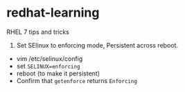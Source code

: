 # redhat-learning
RHEL 7 tips and tricks

1. Set SElinux to enforcing mode, Persistent across reboot.
- vim /etc/selinux/config
- set `SELINUX=enforcing`
- reboot (to make it persistent)
- Confirm that `getenforce` returns `Enforcing`
